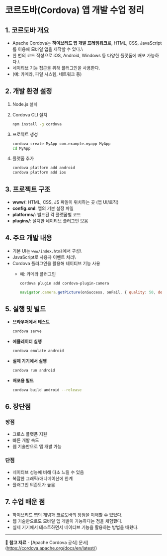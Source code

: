 # 코르도바(Cordova) 앱 개발 수업 정리

## 1. 코르도바 개요

-   Apache Cordova는 **하이브리드 앱 개발 프레임워크**로, HTML, CSS,
    JavaScript를 이용해 모바일 앱을 제작할 수 있다.\
-   한 번의 코드 작성으로 iOS, Android, Windows 등 다양한 플랫폼에 배포
    가능하다.\
-   네이티브 기능 접근을 위해 플러그인을 사용한다.
-   (예: 카메라, 파일 시스템, 네트워크 등)

## 2. 개발 환경 설정

1.  Node.js 설치

2.  Cordova CLI 설치

    ``` bash
    npm install -g cordova
    ```

3.  프로젝트 생성

    ``` bash
    cordova create MyApp com.example.myapp MyApp
    cd MyApp
    ```

4.  플랫폼 추가

    ``` bash
    cordova platform add android
    cordova platform add ios
    ```

## 3. 프로젝트 구조

-   **www/**: HTML, CSS, JS 파일이 위치하는 곳 (앱 UI/로직)
-   **config.xml**: 앱의 기본 설정 파일
-   **platforms/**: 빌드된 각 플랫폼별 코드
-   **plugins/**: 설치한 네이티브 플러그인 모음

## 4. 주요 개발 내용

-   기본 UI는 `www/index.html`에서 구성\
-   JavaScript로 사용자 이벤트 처리\
-   Cordova 플러그인을 활용해 네이티브 기능 사용
    -   예: 카메라 플러그인

        ``` bash
        cordova plugin add cordova-plugin-camera
        ```

        ``` javascript
        navigator.camera.getPicture(onSuccess, onFail, { quality: 50, destinationType: Camera.DestinationType.FILE_URI });
        ```

## 5. 실행 및 빌드

-   **브라우저에서 테스트**

    ``` bash
    cordova serve
    ```

-   **에뮬레이터 실행**

    ``` bash
    cordova emulate android
    ```

-   **실제 기기에서 실행**

    ``` bash
    cordova run android
    ```

-   **배포용 빌드**

    ``` bash
    cordova build android --release
    ```

## 6. 장단점

### 장점

-   크로스 플랫폼 지원
-   빠른 개발 속도
-   웹 기술만으로 앱 개발 가능

### 단점

-   네이티브 성능에 비해 다소 느릴 수 있음
-   복잡한 그래픽/애니메이션에 한계
-   플러그인 의존도가 높음

## 7. 수업 배운 점

-   하이브리드 앱의 개념과 코르도바의 장점을 이해할 수 있었다.
-   웹 기술만으로도 모바일 앱 개발이 가능하다는 점을 체험했다.
-   실제 기기에서 테스트하면서 네이티브 기능을 활용하는 방법을 배웠다.

------------------------------------------------------------------------

📌 **참고 자료** - [Apache Cordova 공식]
문서](https://cordova.apache.org/docs/en/latest/)

